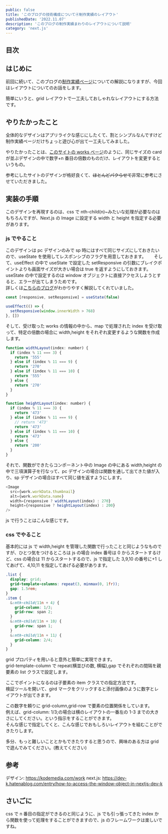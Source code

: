 ```yaml
---
public: false
title: 'このブログの技術構成について④制作実績のレイアウト'
publishedDate: '2022.11.07'
description: 'このブログの制作実績まわりのレイアウトについて説明'
category: 'next.js'
---
```


## 目次

## はじめに

前回に続いて、このブログの[制作実績ページ](/works)についての解説になりますが、今回はレイアウトについてのお話をします。

簡単にいうと、grid レイアウトで一工夫しておしゃれなレイアウトにする方法です。

## やりたかったこと

全体的なデザインはアプリライクな感じにしたくて、割とシンプルなんですけど制作実績ページだけちょっと遊び心が出て一工夫してみました。

やりたかったことは、[このサイトの works ページ](https://kodemedia.com/work)のように、同じサイズの card が並ぶデザインの中で数字+n 番目の倍数のものだけ、レイアウトを変更するというもの。

参考にしたサイトのデザインが格好良くて、~~ほとんどパクらせて~~非常に参考にさせていただきました。

## 実装の手順

このデザインを再現するのは、css で nth-child(n)~みたいな処理が必要なのはもちろんですが、Next.js の Image に設定する width と height を指定する必要があります。

### js でやること

このデザインは pc デザインのみで sp 時にはすべて同じサイズにしておきたいので、useState を使用してレスポンシブのフラグを用意しておきます。　　
そして、useEffect の中で useState で設定した setResponsive の引数にブレイクポイントよりも画面サイズが大きい場合は true を返すようにしておきます。  
useState の中で設定するのは window オブジェクトに直接アクセスしようとすると、エラーが出てしまうためです。  
詳しくは[こちらのブログ](https://dev-k.hatenablog.com/entry/how-to-access-the-window-object-in-nextjs-dev-k)がわかりやすく解説してくれていました。

```js
const [responsive, setResponsive] = useState(false)

useEffect(() => {
  setResponsive(window.innerWidth > 768)
}, [])
```

そして、受け取った works の情報の中から、map で処理された index を受け取って、特定の倍数の場合に width,height をそれぞれ変更するような関数を作成します。

```js
function widthLayout(index: number) {
  if (index % 11 === 3) {
    return '555'
  } else if (index % 11 === 9) {
    return '270'
  } else if (index % 11 === 10) {
    return '555'
  } else {
    return '270'
  }
}

function heightLayout(index: number) {
  if (index % 11 === 3) {
    return '473'
  } else if (index % 11 === 9) {
    // return '473'
    return '473'
  } else if (index % 11 === 10) {
    return '473'
  } else {
    return '200'
  }
}
```

それで、関数ができたらコンポーネント中の Image の中にある width,height の中で三項演算子を行なって、pc デザインの場合は関数を通して出てきた値が入り、sp デザインの場合はすべて同じ値を返すようにします。

```js
<Image
  src={work.workData.thumbnail}
  alt={work.workData.name}
  width={responsive ? widthLayout(index) : 270}
  height={responsive ? heightLayout(index) : 200}
/>
```

js で行うことはこんな感じです。

### css でやること

基本的には js で width,height を管理した関数で行ったことと同じようなものですが、ひとつ気をつけるところは js の場合 index 番号は 0 からスタートするけど、css の場合は 11 からスタートするので、js で指定した 3,9,10 の番号に+1 してあげて、4,10,11 を指定してあげる必要があります。

```scss
.list {
  display: grid;
  grid-template-columns: repeat(3, minmax(0, 1fr));
  gap: 1.5rem;
}
.item {
  &:nth-child(11n + 4) {
    grid-column: 1/3;
    grid-row: span 2;
  }
  &:nth-child(11n + 10) {
    grid-row: span 1;
  }
  &:nth-child(11n + 11) {
    grid-column: 2/4;
  }
}
```

grid プロパティを用いると意外と簡単に実現できます。  
grid-template-column で repeat(横並びの数, 横幅),gap でそれぞれの間隔を親要素の list クラスで設定します。

ここでポイントになるのは子要素の item クラスでの指定方法です。  
検証ツールを開いて、gird マークをクリックすると添付画像のように数字とレイアウトが出てきます。

この数字を頼りに grid-column,grid-row で要素の位置関係をしています。　　
例えば、grid-column: 1/3;の場合は横のレイアウトの一番左の 1-3 までの大きさにしてください。という指示をすることができます。  
そんな感じで指定してくと、こんな感じでおもしろいレイアウトを組むことができたりします。

多分、もっと難しいこととかもできたりすると思うので、興味のある方は grid で遊んでみてください。(教えてください)

## 参考

デザイン: https://kodemedia.com/work
next.js: https://dev-k.hatenablog.com/entry/how-to-access-the-window-object-in-nextjs-dev-k

## さいごに

css で n 番目の指定ができるのと同じように、js でも引っ張ってきた index から関数を使って処理をすることができますので、js のフレームワークは楽しいですね。
